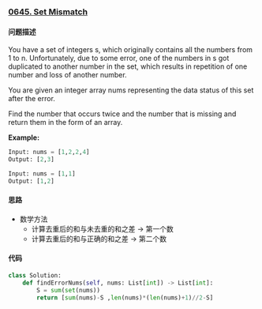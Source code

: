 ### [0645. Set Mismatch](https://leetcode-cn.com/problems/miao/)

#### 问题描述
You have a set of integers s, which originally contains all the numbers from 1 to n. Unfortunately, due to some error, one of the numbers in s got duplicated to another number in the set, which results in repetition of one number and loss of another number.

You are given an integer array nums representing the data status of this set after the error.

Find the number that occurs twice and the number that is missing and return them in the form of an array.

**Example:**
```python
Input: nums = [1,2,2,4]
Output: [2,3]
```
```python
Input: nums = [1,1]
Output: [1,2]
```

#### 思路
- 数学方法
    - 计算去重后的和与未去重的和之差 -> 第一个数
    - 计算去重后的和与正确的和之差 -> 第二个数
#### 代码

```python
class Solution:
    def findErrorNums(self, nums: List[int]) -> List[int]:
        S = sum(set(nums))
        return [sum(nums)-S ,len(nums)*(len(nums)+1)//2-S]
```